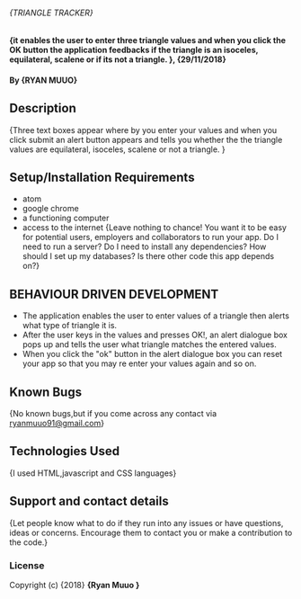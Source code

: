 ###### {TRIANGLE TRACKER}
#### {it enables the user to enter three triangle values and when you click the OK button the application feedbacks if the triangle is an isoceles, equilateral, scalene or if its not a triangle. }, {29/11/2018}
#### By **{RYAN MUUO}**
## Description
{Three text boxes appear where by you enter your values and when you click submit an alert button appears and tells you whether the the triangle values are equilateral, isoceles, scalene or not a triangle.  }
## Setup/Installation Requirements
* atom
* google chrome
* a functioning computer
* access to the internet
{Leave nothing to chance! You want it to be easy for potential users, employers and collaborators to run your app. Do I need to run a server? Do I need to install any dependencies? How should I set up my databases? Is there other code this app depends on?}
## BEHAVIOUR DRIVEN DEVELOPMENT
* The application enables the user to enter values of a triangle then alerts what type of triangle it is.
* After the user keys in the values and presses OK!, an alert dialogue box pops up and tells the user what triangle matches the entered values.
* When you click the "ok" button in the alert dialogue box you can reset your app so that you may re enter your values again and so on.
## Known Bugs
{No known bugs,but if you come across any contact via ryanmuuo91@gmail.com}
## Technologies Used
{I used HTML,javascript and CSS languages}
## Support and contact details
{Let people know what to do if they run into any issues or have questions, ideas or concerns.  Encourage them to contact you or make a contribution to the code.}
### License
Copyright (c) {2018} **{Ryan Muuo }**
